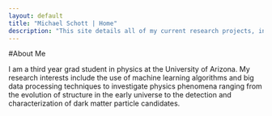 ```yaml
---
layout: default
title: "Michael Schott | Home"
description: "This site details all of my current research projects, including progress and current status, as well as some descriptions of previous projects."
---
```


#About Me

I am a third year grad student in physics at the University of Arizona. My research interests include the use of machine learning algorithms and big data processing techniques to investigate physics phenomena ranging from the evolution of structure in the early universe to the detection and characterization of dark matter particle candidates.
